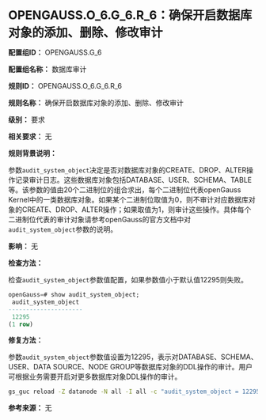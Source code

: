 **<font size="5">OPENGAUSS.O_6.G_6.R_6：确保开启数据库对象的添加、删除、修改审计</font>**

**配置组ID：**
OPENGAUSS.G_6

**配置组名称：**
数据库审计

**规则ID：**
OPENGAUSS.O_6.G_6.R_6

**规则名称：**
确保开启数据库对象的添加、删除、修改审计

**级别：**
要求

**相关要求：**
无

**规则背景说明：**

参数`audit_system_object`决定是否对数据库对象的CREATE、DROP、ALTER操作记录审计日志。这些数据库对象包括DATABASE、USER、SCHEMA、TABLE等。该参数的值由20个二进制位的组合求出，每个二进制位代表openGauss Kernel中的一类数据库对象。如果某个二进制位取值为0，则不审计对应数据库对象的CREATE、DROP、ALTER操作；如果取值为1，则审计这些操作。具体每个二进制位代表的审计对象请参考openGauss的官方文档中对`audit_system_object`参数的说明。

**影响：**
无

**检查方法：**

检查`audit_system_object`参数值配置，如果参数值小于默认值12295则失败。

```sql
openGauss=# show audit_system_object;
 audit_system_object
---------------------
 12295
(1 row)
```

**修复方法：**

参数`audit_system_object`参数值设置为12295，表示对DATABASE、SCHEMA、USER、DATA SOURCE、NODE GROUP等数据库对象的DDL操作的审计。用户可根据业务需要开启对更多数据库对象DDL操作的审计。

```bash
gs_guc reload -Z datanode -N all -I all -c "audit_system_object = 12295"
```

**参考来源：**
无
